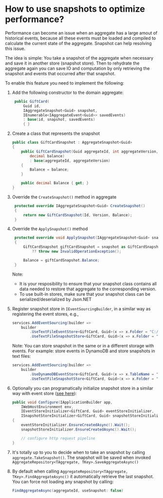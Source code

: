 # How to use snapshots to optimize performance?

Performance can become an issue when an aggregate has a large amout of historical events, because all these events must be loaded and compiled to calculate the current state of the aggregate. Snapshot can help resolving this issue.

The idea is simple: You take a snapshot of the aggregate when necessary and save it in another store (snapshot store). Then to rehydrate the aggregate again you can save IO and computation by only retrieving the snapshot and events that occurred after that snapshot.

To enable this feature you need to implement the following:

1. Add the following constructor to the domain aggregate:
   ```csharp
    public GiftCard(
        Guid id,
        IAggregateSnapshot<Guid> snapshot,
        IEnumerable<IAggregateEvent<Guid>> savedEvents)
        : base(id, snapshot, savedEvents)
        { }
   ```

1. Create a class that represents the snapshot
    ```csharp
    public class GiftCardSnapshot : AggregateSnapshot<Guid>
    {
        public GiftCardSnapshot(Guid aggregateId, int aggregateVersion,
            decimal balance)
            : base(aggregateId, aggregateVersion)
        {
            Balance = balance;
        }

        public decimal Balance { get; }
    }
    ```

1. Override the `CreateSnapshot()` method in aggregate
   ```csharp
    protected override IAggregateSnapshot<Guid> CreateSnapshot()
    {
        return new GiftCardSnapshot(Id, Version, Balance);
    }
   ```

1. Override the `ApplySnapshot()` method
   ```csharp
    protected override void ApplySnapshot(IAggregateSnapshot<Guid> snapshot)
    {
        GiftCardSnapshot giftCardSnapshot = snapshot as GiftCardSnapshot
            ?? throw new InvalidOperationException();

        Balance = giftCardSnapshot.Balance;
    }
   ```

   Note: 
   - It is your resposibility to ensure that your snapshot class contains all data needed to restore that aggregate to the corresponding version.
   - To use built-in stores, make sure that your snapshot class can be serialized/deserialized by Json.NET

1. Register snapshot store in `IEventSourcingBuilder`, in a similar way as registering the event stores, e.g.,

    ```csharp
    services.AddEventSourcing(builder =>
        builder
            .UseTextFileEventStore<GiftCard, Guid>(x => x.Folder = "C:/Temp/GiftcardEvents")
            .UseTextFileSnapshotStore<GiftCard, Guid>(x => x.Folder = "C:/Temp/GiftcardEvents"));
    ```

   Note: You can store snapshot in the same or in a different storage with events. For example: store events in DynamoDB and store snapshots in text files:

    ```csharp
    services.AddEventSourcing(builder =>
        builder
            .UseDynamoDBEventStore<GiftCard, Guid>(x => x.TableName = "GiftcardEvents")
            .UseTextFileSnapshotStore<GiftCard, Guid>(x => x.Folder = "C:/Temp/GiftcardEvents"));
    ```

1. Optionally you can programatically initialize snapshot store in a similar way with event store ([see here](StoreInitialization.md)):
    ```csharp
    public void Configure(IApplicationBuilder app,
        IWebHostEnvironment env,
        IEventStoreInitializer<GiftCard, Guid> eventStoreInitializer,
        ISnapshotStoreInitializer<GiftCard, Guid> snapshotStoreInitializer)
    {
        eventStoreInitializer.EnsureCreatedAsync().Wait();
        snapshotStoreInitializer.EnsureCreatedAsync().Wait();

        // configure http request pipeline
    }
    ```

1. It's totally up to you to decide when to take an snapshot by calling `aggregate.TakeSnapshot()`. The snapshot will be saved when invoked `AggregateRepository<TAggregate, TKey>.SaveAggregateAsync()`

1. By default when calling `AggregateRepository<TAggregate, TKey>.FindAggregateAsync()` it automatically retrieve the last snapshot. You can force not loading any snapshot by calling:
    ```csharp
    FindAggregateAsync(aggregateId, useSnapshot: false)
    ```